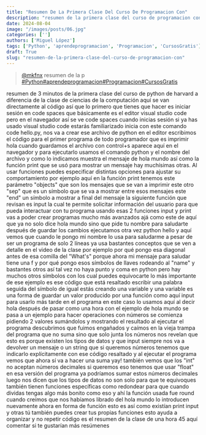 ```yaml
---
title: "Resumen De La Primera Clase Del Curso De Programacion Con"
description: "resumen de la primera clase del curso de programacion con"
date: 2024-08-04
image: "/images/posts/06.jpg"
categories: ['']
authors: ['Miguel López']
tags: ['Python', 'aprendeprogramacion', 'Programacion', 'CursosGratis']
draft: True
slug: "resumen-de-la-primera-clase-del-curso-de-programacion-con"
---
```


<blockquote class="tiktok-embed" cite="{https://www.tiktok.com/@mkfnx/video/7195684102056561926}" data-video-id="7195684102056561926" style="max-width: 605px;min-width: 325px;" > <section> <a target="_blank" title="@mkfnx" href="https://www.tiktok.com/@mkfnx?refer=embed">@mkfnx</a> resumen de la p </section> <a title="Python" target="_blank" href="https://www.tiktok.com/tag/Python?refer=embed">#Python</a><a title="aprendeprogramacion" target="_blank" href="https://www.tiktok.com/tag/aprendeprogramacion?refer=embed">#aprendeprogramacion</a><a title="Programacion" target="_blank" href="https://www.tiktok.com/tag/Programacion?refer=embed">#Programacion</a><a title="CursosGratis" target="_blank" href="https://www.tiktok.com/tag/CursosGratis?refer=embed">#CursosGratis</a> </blockquote> <script async src="https://www.tiktok.com/embed.js"></script>

resumen de 3 minutos de la primera clase del curso de python de harvard a diferencia de la clase de ciencias de la computación aquí se van directamente al código así que lo primero que tienes que hacer es iniciar sesión en code spaces que básicamente es el editor visual studio code pero en el navegador así se ve code spaces cuando inicias sesión si ya has usado visual studio code estarás familiarizado inicia con este comando code hello.py, nos va a crear ese archivo de python en el editor escribimos el código para el primer programa de todo programador que es imprimir hola cuando guardamos el archivo con control+s aparece aquí en el navegador y para ejecutarlo usamos el comando python y el nombre del archivo y como lo indicamos muestra el mensaje de hola mundo así como la función print que se usó para mostrar un mensaje hay muchísimas otras. Al usar funciones puedes especificar distintas opciones para ajustar su comportamiento por ejemplo aquí en la función print tenemos este parámetro "objects" que son los mensajes que se van a imprimir este otro "sep" que es un símbolo que se va a mostrar entre esos mensajes este "end" un símbolo a mostrar a final del mensaje la siguiente función que revisan es input la cual te permite solicitar información del usuario para que pueda interactuar con tu programa usando esas 2 funciones input y print vas a poder crear programas mucho más avanzados ajá como este de aquí que ya no solo dice hola mundo sino que pide tu nombre para saludarte después de guardar los cambios ejecutamos otra vez python hello y aquí vemos que cuando le pongo mi nombre lo usa para saludarme a pesar de ser un programa de solo 2 líneas ya usa bastantes conceptos que se ven a detalle en el video de la clase por ejemplo por qué pongo esa diagonal antes de esa comilla del "What's"  porque ahora mi mensaje para saludar tiene una f y por qué pongo esos símbolos de llaves rodeando al "name" y bastantes otros así tal vez no haya punto y coma en python pero hay muchos otros símbolos con los cual puedes equivocarte lo más importante de ese ejemplo es ese código que está resaltado escribir una palabra seguida del símbolo de igual estás creando una variable y una variable es una forma de guardar un valor producido por una función como aquí input para usarlo más tarde en el programa en este caso lo usamos aquí al decir hola después de pasar como una hora con el ejemplo de hola mundo se pasa a un ejemplo para hacer operaciones con números se comienza pidiendo 2 valores sumándolos y mostrando el resultado al ejecutar el programa descubrimos que fuimos engañados y caímos en la vieja trampa del programa que no suma sino que solo junta los números nos revelan que esto es porque existen los tipos de datos y que input siempre nos va a devolver un mensaje o un string que si queremos números tenemos que indicarlo explícitamente con ese código resaltado y al ejecutar el programa vemos que ahora sí va a hacer una suma yay! también vemos que los "int" no aceptan números decimales si queremos eso tenemos que usar "float" en esa versión del programa ya podríamos sumar estos números decimales luego nos dicen que los tipos de datos no son solo para que te equivoques también tienen funciones específicas como redondear para que cuando dividas tengas algo más bonito como eso y ahí la función usada fue round cuando creímos que nos habíamos librado del hola mundo lo introducen nuevamente ahora en forma de función esto es así como existían print input y otras tú también puedes crear tus propias funciones esto ayuda a organizar y no repetir código es el resumen de la clase de una hora 45 aquí comentar si te gustarían más resúmenes 